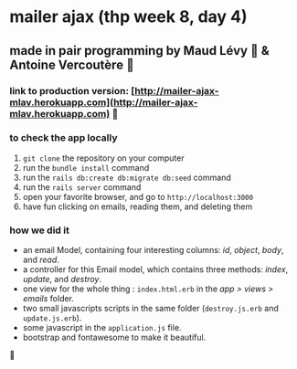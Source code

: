 # mailer ajax (thp week 8, day 4)

## made in pair programming by Maud Lévy :fried_shrimp: & Antoine Vercoutère :poultry_leg:

### link to production version: [http://mailer-ajax-mlav.herokuapp.com](http://mailer-ajax-mlav.herokuapp.com) :rocket:

### to check the app locally

1. `git clone` the repository on your computer
2. run the `bundle install` command
3. run the `rails db:create db:migrate db:seed` command
4. run the `rails server` command
5. open your favorite browser, and go to `http://localhost:3000`
6. have fun clicking on emails, reading them, and deleting them

### how we did it

- an email Model, containing four interesting columns: *id*, *object*, *body*, and *read*.
- a controller for this Email model, which contains three methods: *index*, *update*, and *destroy*.
- one view for the whole thing : `index.html.erb` in the *app > views > emails* folder.
- two small javascripts scripts in the same folder (`destroy.js.erb` and `update.js.erb`).
- some javascript in the `application.js` file.
- bootstrap and fontawesome to make it beautiful.

:kiss: